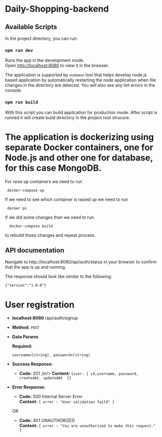 # Daily-Shopping-backend

## Available Scripts

In the project directory, you can run:

### `npm run dev` 

Runs the app in the development mode.\
Open [http://localhost:8080](http://localhost:8080) to view it in the browser.

The application is supported by `nodemon` tool that helps develop node.js based application by automatically restarting the node application when file changes in the directory are deteced. 
You will also see any lint errors in the console.

### `npm run build`

With this script you can build application for production mode. After script is runned it will create build directory in the project root strucure.

# The application is dockerizing using separate Docker containers, one for Node.js and other one for database, for this case MongoDB. 

For raise up containers we need to run 

``` docker-compose up```

If we need to see which container is rasied up we need to run

``` docker ps```

If we did some changes then we need to run 

```  docker-compose build```

to rebuild those changes and repeat process.

## API documentation

Navigate to http://localhost:8080/api/auth/status in your browser to confirm that the app is up and running.

The response should look like similar to the following:
```
{"version":"1.0.0"}
```
# User registration

* **localhost:8080**
  /api/auth/signup
  
*  **Method:**
   `POST`

* **Data Params**
  
  **Required:**
  
  `username=[string], password=[string]`

* **Success Response:**
  * **Code:** 201 ,br/>
    **Content:** `{user: {
     id,username, password, createdAt, updatedAt 
    }}`  

 
* **Error Response:**

  * **Code:** 500 Internal Server Error <br />
    **Content:** `{ error : "User validation faild" }`

  OR

  * **Code:** 401 UNAUTHORIZED <br />
    **Content:** `{ error : "You are unauthorized to make this request." }`

